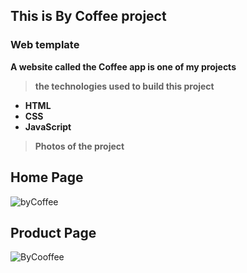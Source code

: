 ## This is By Coffee project

### Web template

__A website called the Coffee app is one of my projects__

>__the technologies used to build this project__
* __HTML__
* __CSS__
* __JavaScript__

>__Photos of the project__

## Home Page

![byCoffee](https://user-images.githubusercontent.com/73382973/134769532-9b8268a5-e2c8-403c-a4e8-502642c7f9a4.PNG)

## Product Page

![ByCooffee](https://user-images.githubusercontent.com/73382973/134769545-c1e4c097-28c2-4b5b-bb86-e965985c36cc.PNG)